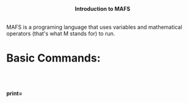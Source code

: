 <p align="center">
  <b>Introduction to MAFS</b><br><br>
</p>

MAFS is a programing language that uses variables and mathematical operators (that's what M stands for) to run.


<p align="center">
  <h1>Basic Commands:</h1><br><br>
</p>
<b>print= </b><br><br>
